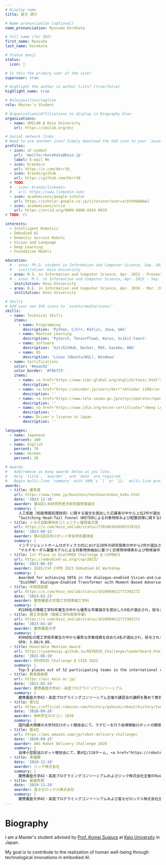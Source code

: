```yaml
---
# Display name
title: 是方 諒介

# Name pronunciation (optional)
name_pronunciation: Ryosuke Korekata

# Full name (for SEO)
first_name: Ryosuke
last_name: Korekata

# Status emoji
status:
  icon: 🤖

# Is this the primary user of the site?
superuser: true

# Highlight the author in author lists? (true/false)
highlight_name: true

# Role/position/tagline
role: Master's Student

# Organizations/Affiliations to display in Biography blox
organizations:
  - name: SMILAB @ Keio University
    url: https://smilab.org/en/

# Social network links
# Need to use another icon? Simply download the SVG icon to your `assets/media/icons/` folder.
profiles:
  - icon: at-symbol
    url: 'mailto:rkorekata@keio.jp'
    label: E-mail Me
  - icon: brands/x
    url: https://x.com/kkrr10_
  - icon: brands/github
    url: https://github.com/kkrr10
  # TODO:
  # - icon: brands/linkedin
  #   url: https://www.linkedin.com/
  - icon: academicons/google-scholar
    url: https://scholar.google.co.jp/citations?user=zcbtV6QAAAAJ
  - icon: academicons/orcid
    url: https://orcid.org/0009-0008-0354-9070
# TODO: CV

interests:
  - Intelligent Robotics
  - Embodied AI
  - Domestic Service Robots
  - Vision and Language
  - Deep Learning
  - Foundation Models

education:
  # - area: Ph.D. student in Information and Computer Science, Sep. 2024 - Present
  #   institution: Keio University
  - area: M.S. in Information and Computer Science, Apr. 2023 - Present
  # - area: M.S. in Information and Computer Science, Apr. 2023 - Sep. 2024
    institution: Keio University
  - area: B.E. in Information and Computer Science, Apr. 2019 - Mar. 2023
    institution: Keio University

# Skills
# Add your own SVG icons to `assets/media/icons/`
skills:
  - name: Technical Skills
    items:
      - name: Programming
        description: 'Python, C/C++, Kotlin, Java, GAS'
      - name: Machine Learning
        description: 'Pytorch, TensorFlow2, Keras, Scikit-learn'
      - name: Software
        description: 'Git/GitHub, Docker, ROS, Gazebo, AWS'
      - name: OS
        description: 'Linux (Ubuntu/WSL), Windows'
  - name: Certifications
    color: '#eeac02'
    color_border: '#f0bf23'
    items:
      - name: <a href="https://www.iibc-global.org/english/toeic.html">TOEIC 800</a>
        description: ''
      - name: <a href="https://atcoder.jp/users/kkrr">AtCoder 1108</a>
        description: ''
      - name: <a href="https://www.tele.soumu.go.jp/e/sys/operator/operat/">Amateur First-Class Radio Operator</a>
        description: ''
      - name: <a href="https://www.jdla.org/en/en-certificate/">Deep Learning for GENERAL</a>
        description: ''
      - name: Driver's license in Japan
        description: ''

languages:
  - name: Japanese
    percent: 100
  - name: English
    percent: 70
  - name: German
    percent: 20

# Awards.
#   Add/remove as many awards below as you like.
#   Only `title`, `awarder`, and `date` are required.
#   Begin multi-line `summary` with YAML's `|` or `|2-` multi-line prefix and indent 2 spaces below.
awards:
  - title: 優秀賞
    url: https://www.tome.jp/business/kenshouronbun_kako.html
    date: '2023-11-18'
    awarder: 第4回とめ研究所若手研究者懸賞論文
    summary: |
      人工知能（知能情報処理技術）に関する論文を提出した応募者の中から上位2件が選出され，授与される．
      "Switching Head-Tail Funnel UNITERによる対象物体および配置目標に関する指示文理解と物体操作," <a href="https://www.tome.jp/business/%E6%98%AF%E6%96%B9%E8%AB%92%E4%BB%8B_%E8%AB%96%E6%96%87.pdf">pdf</a>.
  - title: トヨタ自動車HSRコミュニティ優秀論文賞
    url: https://x.com/keio_smilab/status/1701883420983378323
    date: '2023-09-12'
    awarder: 第41回日本ロボット学会学術講演会
    summary: |
      インテリジェントホームロボティクスOSにおける28件の研究発表の中から2件が選出され，授与される．
      "マルチモーダル基盤モデルによる対象物体抽出に基づく日常物体検索および物体操作," <a href="https://smilab.org/pdf/2023/2023-09-19T13:48:11+09:00_Shunya_Nagashima.pdf">pdf</a>, <a href="https://speakerdeck.com/keio_smilab/rsj23-everyday-object-search-and-manipulation-based-on-target-object-extraction-using-multimodal-foundation-models">slide</a>.
  - title: 1st Place in DialFRED Challenge @ CVPRW23
    url: https://embodied-ai.org/cvpr2023/
    date: '2023-06-19'
    awarder: IEEE/CVF CVPR 2023 Embodied AI Workshop
    summary: |
      Awarded for achieving SOTA in the dialogue-enabled Vision-and-Language Navigation competition.
      "DialMAT: Dialogue-Enabled Transformer with Moment-Based Adversarial Training," <a href="https://embodied-ai.org/papers/2023/23.pdf">pdf</a>, <a href="https://github.com/keio-smilab23/DialMAT">code</a>, <a href="uploads/kaneda_cvprw23_dialmat/slide.pdf">slide</a>, <a href="uploads/kaneda_cvprw23_dialmat/poster.pdf">poster</a>.
  - title: 中西奨励賞
    url: https://x.com/keio_smilab/status/1638904612773302272
    date: '2023-03-23'
    awarder: 慶應義塾大学理工学部情報工学科
    summary: |
      約100名の情報工学科卒業生の中から優秀な卒業論文を提出した6名が選出され，授与される．
  - title: 理工学部賞（情報工学科首席卒業）
    url: https://x.com/keio_smilab/status/1638904612773302272
    date: '2023-03-10'
    awarder: 慶應義塾大学
    summary: |
      約900名の理工学部卒業生の中から優秀な学業成績を収めた4名が選出され，授与される．
      GPA: 3.88/4.00.
  - title: Honorable Mention Award
    url: https://yuankaiqi.github.io/REVERIE_Challenge/leaderboard.html
    date: '2022-08-19'
    awarder: REVERIE Challenge @ CSIG 2022
    summary: |
      Top-5 places out of 52 participating teams in the international competition on Vision-and-Language Navigation were awarded. <a href="https://www.ics.keio.ac.jp/awards/%E6%9D%89%E6%B5%A6%E5%AD%94%E6%98%8E%E7%A0%94m2%E7%A5%9E%E5%8E%9F%E5%90%9B%E3%83%BB%E5%90%89%E7%94%B0%E5%90%9B%EF%BC%8Cm1%E5%85%BC%E7%94%B0%E5%90%9B%EF%BC%8Cb4%E5%B0%8F%E6%A7%BB%E5%90%9B%E3%83%BB/">link</a>.
  - title: 教育貢献賞
    url: https://aic.keio.ac.jp/
    date: '2021-03-24'
    awarder: 慶應義塾大学AI・高度プログラミングコンソーシアム
    summary: |
      慶應義塾大学AI・高度プログラミングコンソーシアム主催の講習会の講師を務めて教育活動に大きく貢献し，授与される．
  - title: 第5位
    url: https://official-robocon.com/history/gakusei/about/history/twentynine/
    date: '2020-09-26'
    awarder: NHK学生ロボコン 2020
    summary: |
      国内最大規模の大学対抗ロボット競技会にて，ラグビーを行う自律移動ロボットの開発に携わり第5位/24チーム, <a href="https://keiorogiken.wordpress.com/2020/09/27/nhk%e5%ad%a6%e7%94%9f%e3%83%ad%e3%83%9c%e3%82%b3%e3%83%b32020%e3%81%a7%e6%8a%95%e7%a5%a85%e4%bd%8d%e3%82%92%e9%a0%82%e3%81%8d%e3%81%be%e3%81%97%e3%81%9f%ef%bc%81/">blog</a>, <a href="https://youtube.com/watch?v=fSff3bWeQ1U">video1</a>, <a href="https://www.youtube.com/watch?v=riISw292mY8">video2</a>, <a href="https://www.youtube.com/watch?v=x35i-Pcxkqs">video3</a>.
  - title: 第4位
    url: https://aws.amazon.com/jp/robot-delivery-challenge/
    date: '2020-09-15'
    awarder: AWS Robot Delivery Challenge 2020
    summary: |
      自律小型配送ロボット競技会にて，第4位/118チーム, <a href="https://robotstart.info/2020/09/11/aws-robot-delivery-challenge-0915.html">interview</a>, <a href="https://www.youtube.com/watch?v=wjuNznYEFNg&t=1112s">video (semi-final)</a>, <a href="https://www.youtube.com/watch?v=Tvhe4P3MiTU&t=1174s">video (final)</a>, <a href="https://keiorogiken.wordpress.com/2020/09/15/aws-robot-delivery-challenge%E6%9C%AC%E6%88%A6%E3%81%AB%E5%87%BA%E5%A0%B4%E3%81%97%E3%80%81%E6%B1%BA%E5%8B%9D%E3%81%AB%E9%80%B2%E5%87%BA%E3%81%97%E3%81%BE%E3%81%97%E3%81%9F%EF%BC%81/">blog</a>, <a href="https://www.slideshare.net/FumiyaOnishi/aws-robot-delivery-challenge-report-keio-team-240334899">slide</a>.
  - title: 準優勝
    date: '2019-12-18'
    awarder: ジック株式会社
    summary: |
      慶應義塾大学AI・高度プログラミングコンソーシアムおよびジック株式会社主催のRaspberry Piを用いた画像処理コンテストにて準優勝し，授与される．
  - title: 最優秀賞
    date: '2019-11-28'
    awarder: 富士ゼロックス株式会社
    summary: |
      慶應義塾大学AI・高度プログラミングコンソーシアムおよび富士ゼロックス株式会社主催のAI実装コンテストシステム開発の部にて優勝し，授与される．
---
```


# Biography

I am a Master's student advised by [Prof. Komei Sugiura](https://komeisugiura.jp/index_en.html) at [Keio University](https://www.keio.ac.jp/en/) in Japan.

My goal is to contribute to the realization of human well-being through technological innovations in embodied AI.
